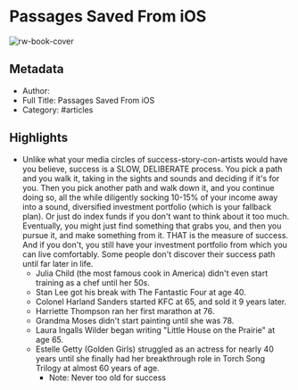 # Passages Saved From iOS

![rw-book-cover](https://readwise-assets.s3.amazonaws.com/static/images/default-book-icon-4.11327a2af05a.png)

## Metadata
- Author: 
- Full Title: Passages Saved From iOS
- Category: #articles

## Highlights
- Unlike what your media circles of success-story-con-artists would have you believe, success is a SLOW, DELIBERATE process. You pick a path and you walk it, taking in the sights and sounds and deciding if it's for you. Then you pick another path and walk down it, and you continue doing so, all the while diligently socking 10-15% of your income away into a sound, diversified investment portfolio (which is your fallback plan). Or just do index funds if you don't want to think about it too much.
  Eventually, you might just find something that grabs you, and then you pursue it, and make something from it. THAT is the measure of success.
  And if you don't, you still have your investment portfolio from which you can live comfortably. Some people don't discover their success path until far later in life.
  * Julia Child (the most famous cook in America) didn't even start training as a chef until her 50s.
  * Stan Lee got his break with The Fantastic Four at age 40.
  * Colonel Harland Sanders started KFC at 65, and sold it 9 years later.
  * Harriette Thompson ran her first marathon at 76.
  * Grandma Moses didn't start painting until she was 78.
  * Laura Ingalls Wilder began writing "Little House on the Prairie" at age 65.
  * Estelle Getty (Golden Girls) struggled as an actress for nearly 40 years until she finally had her breakthrough role in Torch Song Trilogy at almost 60 years of age.
    - Note: Never too old for success
